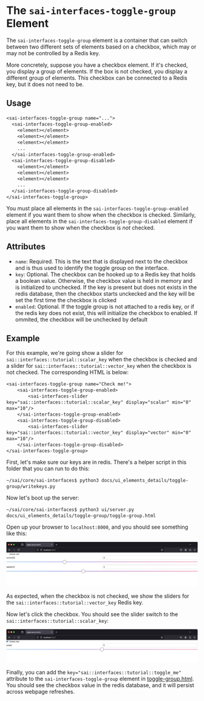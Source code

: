The `sai-interfaces-toggle-group` Element
==========================================
The `sai-interfaces-toggle-group` element is a container that can switch
between two different sets of elements based on a checkbox, which may or may not be controlled by a Redis key.

More concretely, suppose you have a checkbox element. If it's checked, you 
display a group of elements. If the box is not checked, you display a different 
group of elements. This checkbox can be connected to a Redis key, but it does 
not need to be.

## Usage
```
<sai-interfaces-toggle-group name="...">
  <sai-interfaces-toggle-group-enabled>
    <element></element>
    <element></element>
    <element></element>
    ...
  </sai-interfaces-toggle-group-enabled>
  <sai-interfaces-toggle-group-disabled>
    <element></element>
    <element></element>
    <element></element>
    ...
  </sai-interfaces-toggle-group-disabled>
</sai-interfaces-toggle-group>
```

You must place all elements in the `sai-interfaces-toggle-group-enabled` 
element if you want them to show when the checkbox is checked. Similarly, place 
all elements in the `sai-interfaces-toggle-group-disabled` element if you want 
them to show when the checkbox is *not* checked.

## Attributes
* `name`: Required. This is the text that is displayed next to the checkbox and 
is thus used to identify the toggle group on the interface.
* `key`: Optional. The checkbox can be hooked up to a Redis key that holds a 
boolean value. Otherwise, the checkbox value is held in memory and is 
initialized to unchecked. If the key is present but does not exists in the redis
database, then the checkbox starts unckecked and the key will be set the first 
time the checkbox is clicked
* `enabled`: Optional. If the toggle group is not
attached to a redis key, or if the redis key does not exist,
this will initialize the checkbox to enabled. 
If ommited, the checkbox will be unchecked by default

## Example
For this example, we're going show a slider for 
`sai::interfaces::tutorial::scalar_key` when the checkbox is checked and a 
slider for `sai::interfaces::tutorial::vector_key` when the checkbox is not 
checked. The corresponding HTML is below:
```
<sai-interfaces-toggle-group name="Check me!">
	<sai-interfaces-toggle-group-enabled>
		<sai-interfaces-slider key="sai::interfaces::tutorial::scalar_key" display="scalar" min="0" max="10"/>
	</sai-interfaces-toggle-group-enabled>
	<sai-interfaces-toggle-group-disabled>
		<sai-interfaces-slider key="sai::interfaces::tutorial::vector_key" display="vector" min="0" max="10"/>
	</sai-interfaces-toggle-group-disabled>
</sai-interfaces-toggle-group>
```

First, let's make sure our keys are in redis. There's a helper script in this 
folder that you can run to do this:
```
~/sai/core/sai-interfaces$ python3 docs/ui_elements_details/toggle-group/writekeys.py 
```

Now let's boot up the server:
```
~/sai/core/sai-interfaces$ python3 ui/server.py docs/ui_elements_details/toggle-group/toggle-group.html 
```

Open up your browser to `localhost:8000`, and you should see something like 
this:

![toggle group initial](./toggle-group1.png)

As expected, when the checkbox is not checked, we show the sliders for the 
`sai::interfaces::tutorial::vector_key` Redis key. 

Now let's click the checkbox. You should see the slider switch to the 
`sai::interfaces::tutorial::scalar_key`:

![toggle group checked](./toggle-group2.png)

Finally, you can add the `key="sai::interfaces::tutorial::toggle_me"` attribute
to the `sai-interfaces-toggle-group` element in 
[toggle-group.html](./toggle-group.html). You should see the checkbox 
value in the redis database, and it will persist across webpage refreshes.
